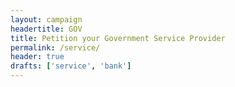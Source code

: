```yaml
---
layout: campaign
headertitle: GOV
title: Petition your Government Service Provider
permalink: /service/
header: true
drafts: ['service', 'bank']
---
```

